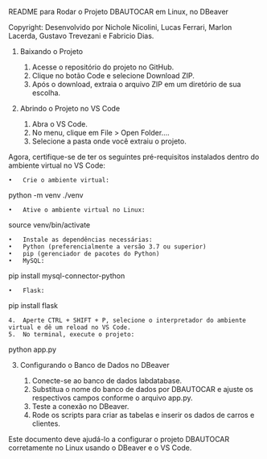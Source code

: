 README para Rodar o Projeto DBAUTOCAR em Linux, no DBeaver

Copyright: Desenvolvido por Nichole Nicolini, Lucas Ferrari, Marlon Lacerda, Gustavo Trevezani e Fabricio Dias.

1. Baixando o Projeto

	1.	Acesse o repositório do projeto no GitHub.
	2.	Clique no botão Code e selecione Download ZIP.
	3.	Após o download, extraia o arquivo ZIP em um diretório de sua escolha.

2. Abrindo o Projeto no VS Code

	1.	Abra o VS Code.
	2.	No menu, clique em File > Open Folder….
	3.	Selecione a pasta onde você extraiu o projeto.

Agora, certifique-se de ter os seguintes pré-requisitos instalados dentro do ambiente virtual no VS Code:

	•	Crie o ambiente virtual:

python -m venv ./venv


	•	Ative o ambiente virtual no Linux:

source venv/bin/activate


	•	Instale as dependências necessárias:
	•	Python (preferencialmente a versão 3.7 ou superior)
	•	pip (gerenciador de pacotes do Python)
	•	MySQL:

pip install mysql-connector-python


	•	Flask:

pip install flask



	4.	Aperte CTRL + SHIFT + P, selecione o interpretador do ambiente virtual e dê um reload no VS Code.
	5.	No terminal, execute o projeto:

python app.py


	

3. Configurando o Banco de Dados no DBeaver

	1.	Conecte-se ao banco de dados labdatabase.
	2.	Substitua o nome do banco de dados por DBAUTOCAR e ajuste os respectivos campos conforme o arquivo app.py.
	3.	Teste a conexão no DBeaver.
	4.	Rode os scripts para criar as tabelas e inserir os dados de carros e clientes.

Este documento deve ajudá-lo a configurar o projeto DBAUTOCAR corretamente no Linux usando o DBeaver e o VS Code.
